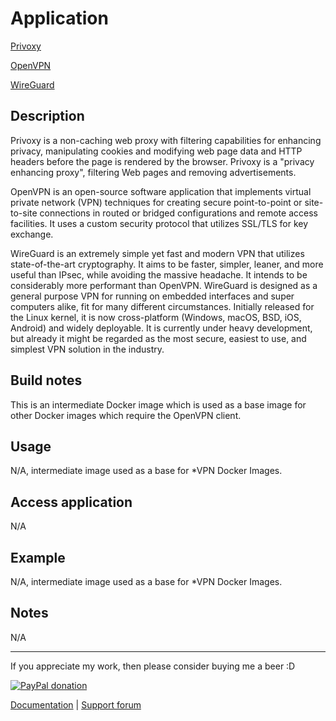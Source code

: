 # Application

<!-- markdownlint-disable MD033 -->

[Privoxy](http://www.privoxy.org/)

[OpenVPN](https://openvpn.net/)

[WireGuard](https://www.wireguard.com/)

## Description

Privoxy is a non-caching web proxy with filtering capabilities for enhancing
privacy, manipulating cookies and modifying web page data and HTTP headers
before the page is rendered by the browser. Privoxy is a "privacy enhancing
proxy", filtering Web pages and removing advertisements.

OpenVPN is an open-source software application that implements virtual private
network (VPN) techniques for creating secure point-to-point or site-to-site
connections in routed or bridged configurations and remote access facilities. It
uses a custom security protocol that utilizes SSL/TLS for key exchange.

WireGuard is an extremely simple yet fast and modern VPN that utilizes
state-of-the-art cryptography. It aims to be faster, simpler, leaner, and more
useful than IPsec, while avoiding the massive headache. It intends to be
considerably more performant than OpenVPN. WireGuard is designed as a general
purpose VPN for running on embedded interfaces and super computers alike, fit
for many different circumstances. Initially released for the Linux kernel, it is
now cross-platform (Windows, macOS, BSD, iOS, Android) and widely deployable. It
is currently under heavy development, but already it might be regarded as the
most secure, easiest to use, and simplest VPN solution in the industry.

## Build notes

This is an intermediate Docker image which is used as a base image for other
Docker images which require the OpenVPN client.

## Usage

N/A, intermediate image used as a base for *VPN Docker Images.

## Access application

N/A

## Example

N/A, intermediate image used as a base for *VPN Docker Images.

## Notes

N/A
___
If you appreciate my work, then please consider buying me a beer  :D

[![PayPal donation](https://www.paypal.com/en_US/i/btn/btn_donate_SM.gif)](https://www.paypal.com/cgi-bin/webscr?cmd=_s-xclick&hosted_button_id=MM5E27UX6AUU4)

[Documentation](https://github.com/binhex/documentation) | [Support forum](http://forums.unraid.net/index.php?topic=45811.0)

